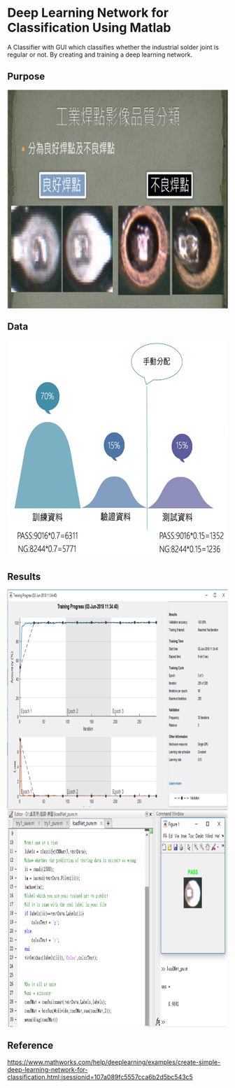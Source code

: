 # Deep Learning Network for Classification Using Matlab
A Classifier with GUI which classifies whether the industrial solder joint is regular or not.
By creating and training a deep learning network.
## Purpose
<img src="https://github.com/jeannineshiu/Deep-Learning-Network-for-Classification-Using-Matlab/blob/master/image/purpose.png" width = "600" height = "500" alt="purpose.png" align=center />

## Data
<img src="https://github.com/jeannineshiu/Deep-Learning-Network-for-Classification-Using-Matlab/blob/master/image/split_data.png" width = "600" height = "500" alt="split_data.png" align=center />

## Results
<img src="https://github.com/jeannineshiu/Deep-Learning-Network-for-Classification-Using-Matlab/blob/master/image/validate.png" width = "600" height = "500" alt="validate.png" align=center />
<img src="https://github.com/jeannineshiu/Deep-Learning-Network-for-Classification-Using-Matlab/blob/master/image/test.png" width = "600" height = "500" alt="test.png" align=center />

## Reference
https://www.mathworks.com/help/deeplearning/examples/create-simple-deep-learning-network-for-classification.html;jsessionid=107a089fc5557cca6b2d5bc543c5
